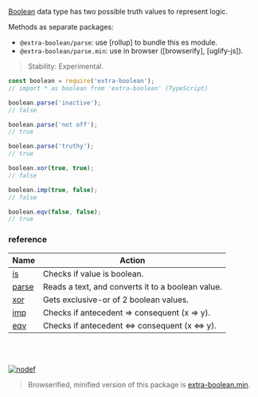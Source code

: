 [Boolean] data type has two possible truth values to represent logic.

Methods as separate packages:
- `@extra-boolean/parse`: use [rollup] to bundle this es module.
- `@extra-boolean/parse.min`: use in browser ([browserify], [uglify-js]).

> Stability: Experimental.

```javascript
const boolean = require('extra-boolean');
// import * as boolean from 'extra-boolean' (TypeScript)

boolean.parse('inactive');
// false

boolean.parse('not off');
// true

boolean.parse('truthy');
// true

boolean.xor(true, true);
// false

boolean.imp(true, false);
// false

boolean.eqv(false, false);
// true
```

### reference

| Name                | Action
|---------------------|-------
| [is]                | Checks if value is boolean.
| [parse]             | Reads a text, and converts it to a boolean value.
| [xor]               | Gets exclusive-or of 2 boolean values.
| [imp]               | Checks if antecedent => consequent (x => y).
| [eqv]               | Checks if antecedent <=> consequent (x <=> y).

<br>
<br>

[![nodef](https://merferry.glitch.me/card/extra-boolean.svg)](https://nodef.github.io)

> Browserified, minified version of this package is [extra-boolean.min].

[is]: https://github.com/nodef/extra-boolean/wiki/is
[parse]: https://github.com/nodef/extra-boolean/wiki/parse
[xor]: https://github.com/nodef/extra-boolean/wiki/xor
[imp]: https://github.com/nodef/extra-boolean/wiki/imp
[eqv]: https://github.com/nodef/extra-boolean/wiki/eqv
[extra-boolean.min]: https://www.npmjs.com/package/extra-boolean.min
[Boolean]: https://developer.mozilla.org/en-US/docs/Web/JavaScript/Reference/Global_Objects/Boolean
